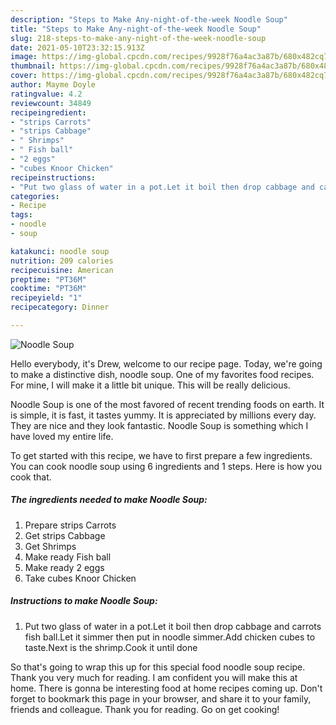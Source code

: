 ```yaml
---
description: "Steps to Make Any-night-of-the-week Noodle Soup"
title: "Steps to Make Any-night-of-the-week Noodle Soup"
slug: 218-steps-to-make-any-night-of-the-week-noodle-soup
date: 2021-05-10T23:32:15.913Z
image: https://img-global.cpcdn.com/recipes/9928f76a4ac3a87b/680x482cq70/noodle-soup-recipe-main-photo.jpg
thumbnail: https://img-global.cpcdn.com/recipes/9928f76a4ac3a87b/680x482cq70/noodle-soup-recipe-main-photo.jpg
cover: https://img-global.cpcdn.com/recipes/9928f76a4ac3a87b/680x482cq70/noodle-soup-recipe-main-photo.jpg
author: Mayme Doyle
ratingvalue: 4.2
reviewcount: 34849
recipeingredient:
- "strips Carrots"
- "strips Cabbage"
- " Shrimps"
- " Fish ball"
- "2 eggs"
- "cubes Knoor Chicken"
recipeinstructions:
- "Put two glass of water in a pot.Let it boil then drop cabbage and carrots fish ball.Let it simmer then put in noodle simmer.Add chicken cubes to taste.Next is the shrimp.Cook it until done"
categories:
- Recipe
tags:
- noodle
- soup

katakunci: noodle soup 
nutrition: 209 calories
recipecuisine: American
preptime: "PT36M"
cooktime: "PT36M"
recipeyield: "1"
recipecategory: Dinner

---
```



![Noodle Soup](https://img-global.cpcdn.com/recipes/9928f76a4ac3a87b/680x482cq70/noodle-soup-recipe-main-photo.jpg)

Hello everybody, it's Drew, welcome to our recipe page. Today, we're going to make a distinctive dish, noodle soup. One of my favorites food recipes. For mine, I will make it a little bit unique. This will be really delicious.

Noodle Soup is one of the most favored of recent trending foods on earth. It is simple, it is fast, it tastes yummy. It is appreciated by millions every day. They are nice and they look fantastic. Noodle Soup is something which I have loved my entire life.




To get started with this recipe, we have to first prepare a few ingredients. You can cook noodle soup using 6 ingredients and 1 steps. Here is how you cook that.

<!--inarticleads1-->

##### The ingredients needed to make Noodle Soup:

1. Prepare strips Carrots
1. Get strips Cabbage
1. Get  Shrimps
1. Make ready  Fish ball
1. Make ready 2 eggs
1. Take cubes Knoor Chicken




<!--inarticleads2-->

##### Instructions to make Noodle Soup:

1. Put two glass of water in a pot.Let it boil then drop cabbage and carrots fish ball.Let it simmer then put in noodle simmer.Add chicken cubes to taste.Next is the shrimp.Cook it until done




So that's going to wrap this up for this special food noodle soup recipe. Thank you very much for reading. I am confident you will make this at home. There is gonna be interesting food at home recipes coming up. Don't forget to bookmark this page in your browser, and share it to your family, friends and colleague. Thank you for reading. Go on get cooking!
